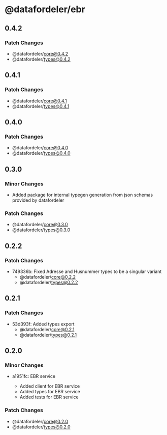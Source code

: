 # @datafordeler/ebr

## 0.4.2

### Patch Changes

- @datafordeler/core@0.4.2
- @datafordeler/types@0.4.2

## 0.4.1

### Patch Changes

- @datafordeler/core@0.4.1
- @datafordeler/types@0.4.1

## 0.4.0

### Patch Changes

- @datafordeler/core@0.4.0
- @datafordeler/types@0.4.0

## 0.3.0

### Minor Changes

- Added package for internal typegen generation from json schemas provided by datafordeler

### Patch Changes

- @datafordeler/core@0.3.0
- @datafordeler/types@0.3.0

## 0.2.2

### Patch Changes

- 749336b: Fixed Adresse and Husnummer types to be a singular variant
  - @datafordeler/core@0.2.2
  - @datafordeler/types@0.2.2

## 0.2.1

### Patch Changes

- 53d393f: Added types export
  - @datafordeler/core@0.2.1
  - @datafordeler/types@0.2.1

## 0.2.0

### Minor Changes

- a1951fc: EBR service

  - Added client for EBR service
  - Added types for EBR service
  - Added tests for EBR service

### Patch Changes

- @datafordeler/core@0.2.0
- @datafordeler/types@0.2.0
